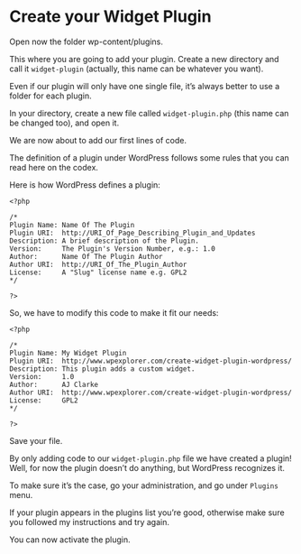 # Create your Widget Plugin

Open now the folder wp-content/plugins.

This where you are going to add your plugin. Create a new directory and call it `widget-plugin` (actually, this name can be whatever you want).

Even if our plugin will only have one single file, it’s always better to use a folder for each plugin.

In your directory, create a new file called `widget-plugin.php` (this name can be changed too), and open it.

We are now about to add our first lines of code.

The definition of a plugin under WordPress follows some rules that you can read here on the codex.

Here is how WordPress defines a plugin:

```
<?php

/*
Plugin Name: Name Of The Plugin
Plugin URI:  http://URI_Of_Page_Describing_Plugin_and_Updates
Description: A brief description of the Plugin.
Version:     The Plugin's Version Number, e.g.: 1.0
Author:      Name Of The Plugin Author
Author URI:  http://URI_Of_The_Plugin_Author
License:     A "Slug" license name e.g. GPL2
*/

?>
```
So, we have to modify this code to make it fit our needs:
```
<?php

/*
Plugin Name: My Widget Plugin
Plugin URI:  http://www.wpexplorer.com/create-widget-plugin-wordpress/
Description: This plugin adds a custom widget.
Version:     1.0
Author:      AJ Clarke
Author URI:  http://www.wpexplorer.com/create-widget-plugin-wordpress/
License:     GPL2
*/

?>
```

Save your file.

By only adding code to our `widget-plugin.php` file we have created a plugin! Well, for now the plugin doesn’t do anything, but WordPress recognizes it.

To make sure it’s the case, go your administration, and go under `Plugins` menu.

If your plugin appears in the plugins list you’re good, otherwise make sure you followed my instructions and try again.

You can now activate the plugin.